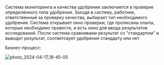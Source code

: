 Система мониторинга и качества удобрения заключается в проверке определённого типа удобрения. Заходя в систему, работник, ответственный за проверку качества, выбирает тип необходимого удобрения. Система открывает окно проверки, где прописаны опыты, которые необходимо провести, и есть окно для ввода результатов исследований. После система сравниваем результат со "стандартом" и выводит результат, соответсвует удобрение стандарту или нет.

Бизнес-процесс:

![photo_2024-04-17_18-45-05](https://github.com/charwety/quality_monitoring/assets/165644160/2752b9e4-6f45-489b-beb1-460f9caae745)



